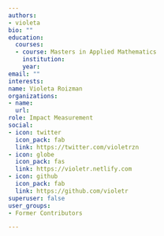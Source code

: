 ```yaml
---
authors:
- violeta
bio: ""
education:
  courses:
  - course: Masters in Applied Mathematics
    institution:
    year:
email: ""
interests:
name: Violeta Roizman
organizations:
- name:
  url:
role: Impact Measurement
social:
- icon: twitter
  icon_pack: fab
  link: https://twitter.com/violetrzn
- icon: globe
  icon_pack: fas
  link: https://violetr.netlify.com
- icon: github
  icon_pack: fab
  link: https://github.com/violetr
superuser: false
user_groups:
- Former Contributors

---
```




